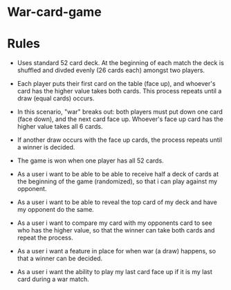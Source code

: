 # War-card-game

# Rules

- Uses standard 52 card deck. At the beginning of each match the deck is shuffled and divded evenly (26 cards each) amongst two players.

- Each player puts their first card on the table (face up), and whoever's card has the higher value takes both cards. This process repeats until a draw (equal cards) occurs.

- In this scenario, "war" breaks out: both players must put down one card (face down), and the next card face up. Whoever's face up card has the higher value takes all 6 cards.

- If another draw occurs with the face up cards, the process repeats until a winner is decided.

- The game is won when one player has all 52 cards.

- As a user i want to be able to be able to receive half a deck of cards at the beginning of the game (randomized), so that i can play against my opponent.

- As a user i want to be able to reveal the top card of my deck and have my opponent do the same.

- As a user i want to compare my card with my opponents card to see who has the higher value, so that the winner can take both cards and repeat the process.

- As a user i want a feature in place for when war (a draw) happens, so that a winner can be decided.

- As a user i want the ability to play my last card face up if it is my last card during a war match.
